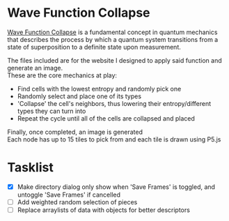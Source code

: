 
# Wave Function Collapse

[Wave Function Collapse](https://github.com/mxgmn/WaveFunctionCollapse) is a fundamental concept in quantum mechanics that describes the process by which a quantum system transitions from a state of superposition to a definite state upon measurement.  

The files included are for the website I designed to apply said function and generate an image.  
These are the core mechanics at play:  
- Find cells with the lowest entropy and randomly pick one
- Randomly select and place one of its types  
- 'Collapse' the cell's neighbors, thus lowering their entropy/different types they can turn into
- Repeat the cycle until all of the cells are collapsed and placed
  
Finally, once completed, an image is generated  
Each node has up to 15 tiles to pick from and each tile is drawn using P5.js


# Tasklist

- [x] Make directory dialog only show when 'Save Frames' is toggled, and untoggle 'Save Frames' if cancelled
- [ ] Add weighted random selection of pieces
- [ ] Replace arraylists of data with objects for better descriptors
